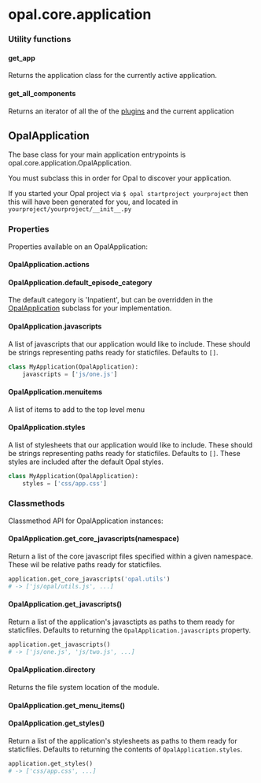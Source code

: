 # opal.core.application

### Utility functions

#### get_app

Returns the application class for the currently active application.

#### get_all_components

Returns an iterator of all the of the [plugins](/guides/plugins/) and the current application

## OpalApplication

The base class for your main application entrypoints is opal.core.application.OpalApplication.

You must subclass this in order for Opal to discover your application.

If you started your Opal project via `$ opal startproject yourproject` then this will have been
generated for you, and located in `yourproject/yourproject/__init__.py`

### Properties

Properties available on an OpalApplication:

#### OpalApplication.actions

#### OpalApplication.default_episode_category

The default category is 'Inpatient', but can be overridden in the
[OpalApplication](opal_application.md) subclass for your implementation.

#### OpalApplication.javascripts

A list of javascripts that our application would like to include. These should be strings
representing paths ready for staticfiles. Defaults to `[]`.

```python
class MyApplication(OpalApplication):
    javascripts = ['js/one.js']
```

#### OpalApplication.menuitems

A list of items to add to the top level menu

#### OpalApplication.styles

A list of stylesheets that our application would like to include. These should be strings
representing paths ready for staticfiles. Defaults to `[]`. These styles are included after
the default Opal styles.

```python
class MyApplication(OpalApplication):
    styles = ['css/app.css']
```

### Classmethods

Classmethod API for OpalApplication instances:

#### OpalApplication.get_core_javascripts(namespace)

Return a list of the core javascript files specified within a given namespace. These wil be
relative paths ready for staticfiles.

```python
application.get_core_javascripts('opal.utils')
# -> ['js/opal/utils.js', ...]
```

#### OpalApplication.get_javascripts()

Return a list of the application's javasctipts as paths to them ready for staticfiles.
Defaults to returning the `OpalApplication.javascripts` property.

```python
application.get_javascripts()
# -> ['js/one.js', 'js/two.js', ...]
```

#### OpalApplication.directory

Returns the file system location of the module.

#### OpalApplication.get_menu_items()

#### OpalApplication.get_styles()

Return a list of the application's stylesheets as paths to them ready for staticfiles.
Defaults to returning the contents of `OpalApplication.styles`.

```python
application.get_styles()
# -> ['css/app.css', ...]
```
